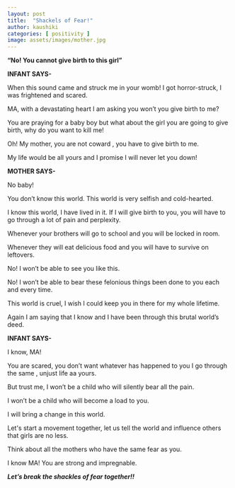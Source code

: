 ```yaml
---
layout: post
title:  "Shackels of Fear!"
author: kaushiki
categories: [ positivity ]
image: assets/images/mother.jpg
---
```


**“No! You cannot give birth to this girl”**

**INFANT SAYS-**

When this sound came and struck me in your womb! I got horror-struck, I was frightened and scared. 

MA, with a devastating heart I am asking you won’t you give birth to me?

You are praying for a baby boy but what about the girl you are going to give birth, why do you want to kill me!

Oh! My mother, you are not coward , you have to give birth to me.

 My life would be all yours and  I promise I will never let you down!
 
 
**MOTHER SAYS-**

No baby! 

 You don’t know this world. This world is very selfish and cold-hearted.
 
 I know this world, I have lived in it. If I will give birth to you, you will have to go through a lot of pain and perplexity. 
 
Whenever your brothers will go to school and you will be locked in room.

Whenever they will eat delicious food and you will have to survive on leftovers.

No! I won’t be able to see you like this.

No! I won’t be able to bear these felonious things been done to you each and every time. 

This world is cruel, I wish I could keep you in there for my whole lifetime.

Again I am saying that I know and  I have been through this brutal world’s deed. 


**INFANT SAYS-**	

I know, MA! 

You are scared, you don’t want whatever has happened to you I go through the same , unjust life aa yours. 

But trust me, I won’t be a child who will silently bear all the pain.

I won’t be a child who will become a load to you. 

I will bring a change in this  world. 

Let's start a movement together, let us tell the world and influence others that girls are no less.

 Think about all the mothers who have the same fear as you. 
 
I know MA! You are strong and impregnable. 


 _**Let’s break the shackles of fear together!!**_
